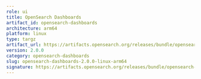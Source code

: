 ```yaml
---
role: ui
title: OpenSearch Dashboards
artifact_id: opensearch-dashboards
architecture: arm64
platform: linux
type: targz
artifact_url: https://artifacts.opensearch.org/releases/bundle/opensearch-dashboards/2.0.0/opensearch-dashboards-2.0.0-linux-arm64.tar.gz
version: 2.0.0
category: opensearch-dashboards
slug: opensearch-dashboards-2.0.0-linux-arm64
signature: https://artifacts.opensearch.org/releases/bundle/opensearch-dashboards/2.0.0/opensearch-dashboards-2.0.0-linux-arm64.tar.gz.sig
---
```


